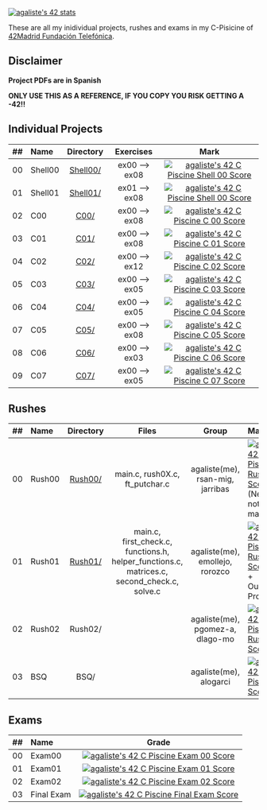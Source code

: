 [![agaliste's 42 stats](https://badge42.vercel.app/api/v2/cl4912ys5011709jxmyk6gwno/stats?cursusId=9&coalitionId=piscine)](https://github.com/JaeSeoKim/badge42)

These are all my inidividual projects, rushes and exams in my C-Pisicine of [42Madrid Fundación Telefónica](https://www.42madrid.com/).

## Disclaimer

**Project PDFs are in Spanish**

**ONLY USE THIS AS A REFERENCE, IF YOU COPY YOU RISK GETTING A -42!!**

## Individual Projects

|  ##  |   Name    | Directory | Exercises   | Mark |
|:----:|:-----------------------------------|:-------------:|:------------------:|:--------------:|
|  00  |Shell00        | [Shell00/](https://github.com/somedevv/42-C-Piscine/tree/master/Shell00)  | ex00 --> ex08   | [![agaliste's 42 C Piscine Shell 00 Score](https://badge42.vercel.app/api/v2/cl4912ys5011709jxmyk6gwno/project/2040240)](https://github.com/JaeSeoKim/badge42) |
|  01  |Shell01       | [Shell01/](https://github.com/somedevv/42-Piscine/tree/master/Shell01)  | ex01 --> ex08 | [![agaliste's 42 C Piscine Shell 00 Score](https://badge42.vercel.app/api/v2/cl4912ys5011709jxmyk6gwno/project/2040240)](https://github.com/JaeSeoKim/badge42) |
|  02  |C00        | [C00/](https://github.com/somedevv/42-C-Piscine/tree/master/C00)  | ex00 --> ex08   | [![agaliste's 42 C Piscine C 00 Score](https://badge42.vercel.app/api/v2/cl4912ys5011709jxmyk6gwno/project/2043605)](https://github.com/JaeSeoKim/badge42) |
|  03  |C01     | [C01/](https://github.com/somedevv/42-C-Piscine/tree/master/C01)  | ex00 --> ex08 | [![agaliste's 42 C Piscine C 01 Score](https://badge42.vercel.app/api/v2/cl4912ys5011709jxmyk6gwno/project/2046197)](https://github.com/JaeSeoKim/badge42) |
|  04  |C02     | [C02/](https://github.com/somedevv/42-C-Piscine/tree/master/C02)  | ex00 --> ex12 | [![agaliste's 42 C Piscine C 02 Score](https://badge42.vercel.app/api/v2/cl4912ys5011709jxmyk6gwno/project/2047024)](https://github.com/JaeSeoKim/badge42) |
|  05  |C03     | [C03/](https://github.com/somedevv/42-C-Piscine/tree/master/C03)  | ex00 --> ex05 | [![agaliste's 42 C Piscine C 03 Score](https://badge42.vercel.app/api/v2/cl4912ys5011709jxmyk6gwno/project/2050760)](https://github.com/JaeSeoKim/badge42) |
|  06  |C04     | [C04/](https://github.com/somedevv/42-C-Piscine/tree/master/C04)  | ex00 --> ex05 | [![agaliste's 42 C Piscine C 04 Score](https://badge42.vercel.app/api/v2/cl4912ys5011709jxmyk6gwno/project/2052390)](https://github.com/JaeSeoKim/badge42) |
|  07  |C05     | [C05/](https://github.com/somedevv/42-C-Piscine/tree/master/C05)  | ex00 --> ex08 | [![agaliste's 42 C Piscine C 05 Score](https://badge42.vercel.app/api/v2/cl4912ys5011709jxmyk6gwno/project/2054612)](https://github.com/JaeSeoKim/badge42) |
|  08  |C06     | [C06/](https://github.com/somedevv/42-C-Piscine/tree/master/C06)  | ex00 --> ex03 | [![agaliste's 42 C Piscine C 06 Score](https://badge42.vercel.app/api/v2/cl4912ys5011709jxmyk6gwno/project/2057359)](https://github.com/JaeSeoKim/badge42) |
|  09  |C07     | [C07/](https://github.com/somedevv/42-C-Piscine/tree/master/C07)  | ex00 --> ex05 | [![agaliste's 42 C Piscine C 07 Score](https://badge42.vercel.app/api/v2/cl4912ys5011709jxmyk6gwno/project/2059115)](https://github.com/JaeSeoKim/badge42) |

## Rushes

|  ##  |   Name    | Directory | Files   | Group | Mark |
|:----:|:-----------------------------------|:-------------:|:------------------:|:-------------:|:----------|
|  00  |Rush00     | [Rush00/](https://github.com/somedevv/42-C-Piscine/tree/master/Rush00)  | main.c, rush0X.c, ft_putchar.c | agaliste(me), rsan-mig, jarribas | [![agaliste's 42 C Piscine Rush 00 Score](https://badge42.vercel.app/api/v2/cl4912ys5011709jxmyk6gwno/project/2045022)](https://github.com/JaeSeoKim/badge42) (Negatives not well managed) |
|  01  |Rush01     | [Rush01/](https://github.com/somedevv/42-C-Piscine/tree/master/Rush01)  | main.c, first_check.c, functions.h, helper_functions.c, matrices.c, second_check.c, solve.c | agaliste(me), emollejo, rorozco |[![agaliste's 42 C Piscine Rush 01 Score](https://badge42.vercel.app/api/v2/cl4912ys5011709jxmyk6gwno/project/2051332)](https://github.com/JaeSeoKim/badge42) + Outstanding Project |
|  02  |Rush02     | Rush02/  |  | agaliste(me), pgomez-a, dlago-mo | [![agaliste's 42 C Piscine Rush 02 Score](https://badge42.vercel.app/api/v2/cl4912ys5011709jxmyk6gwno/project/2054718)](https://github.com/JaeSeoKim/badge42) |
|  03  |BSQ     | BSQ/  |  | agaliste(me), alogarci | [![agaliste's 42 C Piscine BSQ Score](https://badge42.vercel.app/api/v2/cl4912ys5011709jxmyk6gwno/project/2056423)](https://github.com/JaeSeoKim/badge42) |

## Exams

|  ##  |  Name  |        Grade       |
|:----:|:-------|:-------------------:|
|  00  | Exam00 |  [![agaliste's 42 C Piscine Exam 00 Score](https://badge42.vercel.app/api/v2/cl4912ys5011709jxmyk6gwno/project/2044958)](https://github.com/JaeSeoKim/badge42) |
|  01  | Exam01 |  [![agaliste's 42 C Piscine Exam 01 Score](https://badge42.vercel.app/api/v2/cl4912ys5011709jxmyk6gwno/project/2049948)](https://github.com/JaeSeoKim/badge42) |
|  02  | Exam02 |  [![agaliste's 42 C Piscine Exam 02 Score](https://badge42.vercel.app/api/v2/cl4912ys5011709jxmyk6gwno/project/2054719)](https://github.com/JaeSeoKim/badge42)   |
|  03  | Final Exam |  [![agaliste's 42 C Piscine Final Exam Score](https://badge42.vercel.app/api/v2/cl4912ys5011709jxmyk6gwno/project/2058711)](https://github.com/JaeSeoKim/badge42) |
